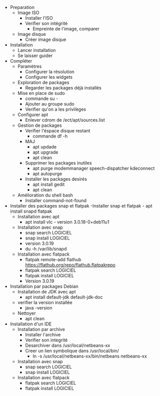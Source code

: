 - Preparation
	- Image ISO
		- Installer l'ISO
		- Verifier son intégrité
			- Empreinte de l'image, comparer
	- Image disque 
		- Créer image disque
- Installation
	- Lancer installation
	- Se laisser guider
- Compléter
	- Paramètres
		- Configurer la résolution
		- Configurer les widgets
	- Exploration de packages
		- Regarder les packages déjà installés
	- Mise en place de sudo
		- commande su -
		- Ajouter au groupe sudo
		- Verifier qu'on a les privilèges
	- Configurer apt
		- Enlever cdrom de /ect/apt/sources.list
	- Gestion de packages
		- Verifier l'éspace disque restant
			- commande df -h
		- MAJ
			- apt updade
			- apt upgrade
			- apt clean
		- Supprimer les packages inutiles
			- apt purge modemmanager speech-dispatcher kdeconnect
			- apt autopurge
		- Installer les packages desirés
			- apt install gedit
			- apt clean
	- Amélioration du shell bash
		- Installer command-not-found
- Installer des packages snap et flatpak
	-Installer snap et flatpak
		- apt install snapd flatpak
	- Installation avec apt
		- apt install vlc - version 3.0.18-0+deb11u1
	- Installation avec snap
		- snap search LOGICIEL
		- snap install LOGICIEL
		- version 3.0.19
		- du -h /var/lib/snapd
	- Installation avec flatpack
		- flatpak remote-add flathub https://flathub.org/repo/flathub.flatpakrepo
		- flatpak search LOGICIEL
		- flatpak install LOGICIEL
		- Version 3.0.19
- Installation par packages Debian
	- Installation de JDK avec apt
		- apt install default-jdk default-jdk-doc
	- verifier la version installée
		- java -version
	- Nettoyer
		- apt clean
- Installation d'un IDE
	- Installation par archive
		- Installer l'archive 
		- Verifier son integrité
		- Desarchiver dans /usr/local/netbeans-xx
		- Creer un lien symbolique dans /usr/local/bin/
			- ln -s /usr/local/netbeans-xx/bin/netbeans netbeans-xx
	- Installation avec snap
		- snap search LOGICIEL
		- snap install LOGICIEL
	- Installation avec flatpack
		- flatpak search LOGICIEL
		- flatpak install LOGICIEL